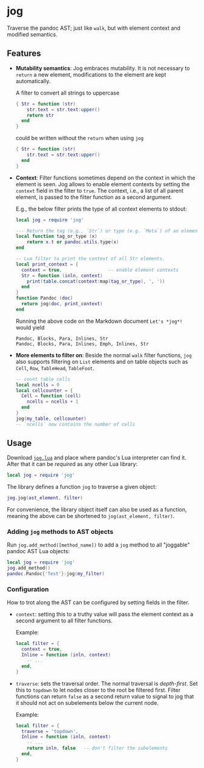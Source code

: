 jog
===

Traverse the pandoc AST; just like `walk`, but with element
context and modified semantics.

Features
--------

- **Mutability semantics**: Jog embraces mutability. It is not
  necessary to `return` a new element, modifications to the
  element are kept automatically.

  A filter to convert all strings to uppercase

  ``` lua
  { Str = function (str)
      str.text = str.text:upper()
      return str
    end
  }
  ```

  could be written without the `return` when using `jog`

  ``` lua
  { Str = function (str)
      str.text = str.text:upper()
    end
  }
  ```

- **Context**: Filter functions sometimes depend on the context in
  which the element is seen. Jog allows to enable element contexts
  by setting the `context` field in the filter to `true`. The
  context, i.e., a list of all parent element, is passed to the
  filter function as a second argument.

  E.g., the below filter prints the type of all context elements
  to stdout:

  ``` lua
  local jog = require 'jog'

  --- Return the tag (e.g., `Str`) or type (e.g. `Meta`) of an element.
  local function tag_or_type (x)
      return x.t or pandoc.utils.type(x)
  end

  -- Lua filter to print the context of all Str elements.
  local print_context = {
    context = true,                 -- enable element contexts
    Str = function (inln, context)
      print(table.concat(context:map(tag_or_type), ', '))
    end
  }
  function Pandoc (doc)
    return jog(doc, print_context)
  end
  ```

  Running the above code on the Markdown document `Let's *jog*!`
  would yield

  ```
  Pandoc, Blocks, Para, Inlines, Str
  Pandoc, Blocks, Para, Inlines, Emph, Inlines, Str
  ```

- **More elements to filter on**: Beside the normal `walk` filter
  functions, `jog` also supports filtering on `List` elements and
  on table objects such as `Cell`, `Row`, `TableHead`,
  `TableFoot`.

  ``` lua
  -- count table cells
  local ncells = 0
  local cellcounter = {
    Cell = function (cell)
      ncells = ncells + 1
    end
  }
  jog(my_table, cellcounter)
  -- `ncells` now contains the number of cells
  ```

Usage
-----

Download [`jog.lua`][joglua] and place where pandoc's Lua
interpreter can find it. After that it can be *require*d as any
other Lua library:

``` lua
local jog = require 'jog'
```

The library defines a function `jog` to traverse a given object:

``` lua
jog.jog(ast_element, filter)
```

For convenience, the library object itself can also be used as a
function, meaning the above can be shortened to `jog(ast_element,
filter)`.

### Adding `jog` methods to AST objects

Run `jog.add_method([method_name])` to add a `jog` method to all
"joggable" pandoc AST Lua objects:

``` lua
local jog = require 'jog'
jog.add_method()
pandoc.Pandoc{'Test'}:jog(my_filter)
```

[joglua]: https://raw.githubusercontent.com/tarleb/jog/main/jog.lua

### Configuration

How to trot along the AST can be configured by setting fields in
the filter.

- `context`: setting this to a truthy value will pass the element
  context as a second argument to all filter functions.

  Example:

  ``` lua
  local filter = {
    context = true,
    Inline = function (inln, context)
      -- ...
    end,
  }
  ```

- `traverse`: sets the traversal order. The normal traversal is
  *depth-first*. Set this to `topdown` to let nodes closer to the
  root be filtered first. Filter functions can return `false` as a
  second return value to signal to jog that it should not act on
  subelements below the current node.

  Example:

  ``` lua
  local filter = {
    traverse = 'topdown',
    Inline = function (inln, context)
      -- ...
      return inln, false   -- don't filter the subelements
    end,
  }
  ```
